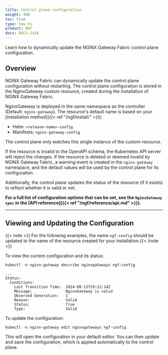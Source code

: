 ```yaml
---
title: Control plane configuration
weight: 400
toc: true
type: how-to
product: NGF
docs: DOCS-1416
---
```


Learn how to dynamically update the NGINX Gateway Fabric control plane configuration.

## Overview

NGINX Gateway Fabric can dynamically update the control plane configuration without restarting. The control plane configuration is stored in the NginxGateway custom resource, created during the installation of NGINX Gateway Fabric.

NginxGateway is deployed in the same namespace as the controller (Default: `nginx-gateway`). The resource's default name is based on your [installation method]({{< ref "/ngf/install/" >}}):

- Helm: `<release-name>-config`
- Manifests: `nginx-gateway-config`

The control plane only watches this single instance of the custom resource.

If the resource is invalid to the OpenAPI schema, the Kubernetes API server will reject the changes. If the resource is deleted or deemed invalid by NGINX Gateway Fabric, a warning event is created in the `nginx-gateway` namespace, and the default values will be used by the control plane for its configuration.

Additionally, the control plane updates the status of the resource (if it exists) to reflect whether it is valid or not.

**For a full list of configuration options that can be set, see the `NginxGateway spec` in the [API reference]({{< ref "/ngf/reference/api.md" >}}).**

---

## Viewing and Updating the Configuration

{{< note >}} For the following examples, the name `ngf-config` should be updated to the name of the resource created for your installation.{{< /note >}}

To view the current configuration and its status:

```shell
kubectl -n nginx-gateway describe nginxgateways ngf-config
```

```text
...
Status:
  Conditions:
    Last Transition Time:  2024-08-13T19:22:14Z
    Message:               NginxGateway is valid
    Observed Generation:   1
    Reason:                Valid
    Status:                True
    Type:                  Valid
```

To update the configuration:

```shell
kubectl -n nginx-gateway edit nginxgateways ngf-config
```

This will open the configuration in your default editor. You can then update and save the configuration, which is applied automatically to the control plane.
